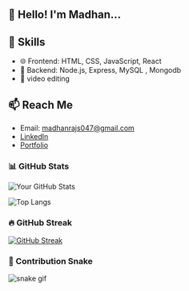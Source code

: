 ## 👋 Hello! I'm Madhan...

## 🚀 Skills
- 🌐 Frontend: HTML, CSS, JavaScript, React
- 🔧 Backend: Node.js, Express, MySQL , Mongodb
-  📁 video editing


## 📫 Reach Me
- Email: madhanrajs047@gmail.com
- [LinkedIn](https://www.linkedin.com/in/madhanraj-s-35430a284)
- [Portfolio]()


### 📊 GitHub Stats
![Your GitHub Stats](https://github-readme-stats.vercel.app/api?username=madhan404&show_icons=true&theme=radical)

![Top Langs](https://github-readme-stats.vercel.app/api/top-langs/?username=madhan404&layout=compact&theme=radical)

### 🔥 GitHub Streak
[![GitHub Streak](https://github-readme-streak-stats.herokuapp.com/?user=madhan404&theme=radical)](https://git.io/streak-stats)


### 🐍 Contribution Snake
![snake gif](https://github.com/madhan404/madhan404/blob/output/github-contribution-grid-snake.svg)

<!--
**madhan404/madhan404** is a ✨ _special_ ✨ repository because its `README.md` (this file) appears on your GitHub profile.

Here are some ideas to get you started:

- 🔭 I’m currently working on ...
- 🌱 I’m currently learning ...
- 👯 I’m looking to collaborate on ...
- 🤔 I’m looking for help with ...
- 💬 Ask me about ...
- 📫 How to reach me: ...
- 😄 Pronouns: ...
- ⚡ Fun fact: ...
-->
